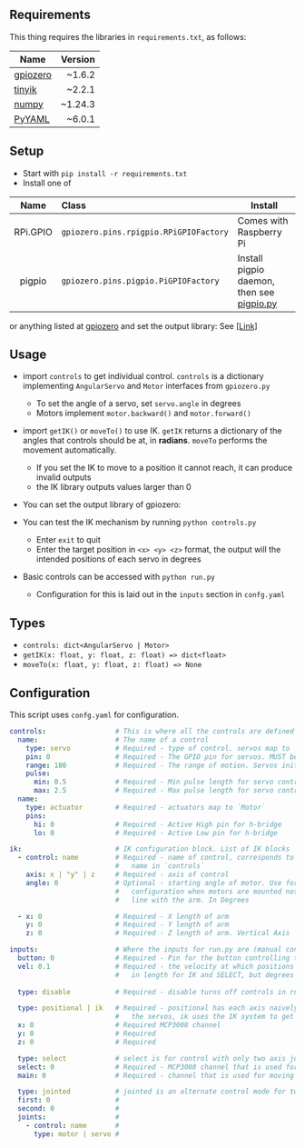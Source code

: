 ## Requirements

This thing requires the libraries in `requirements.txt`, as follows:

| Name                                           | Version |
|------------------------------------------------|--------:|
| [gpiozero](https://pypi.org/project/gpiozero/) |  ~1.6.2 |
| [tinyik](https://pypi.org/project/tinyik/)     |  ~2.2.1 |
| [numpy](https://pypi.org/project/numpy/)       | ~1.24.3 |
| [PyYAML](https://pypi.org/project/PyYAML)      |  ~6.0.1 |

## Setup

- Start with `pip install -r requirements.txt`
- Install one of

|   Name   | Class                                  | Install                                                                               |
|:--------:|:---------------------------------------|---------------------------------------------------------------------------------------|
| RPi.GPIO | `gpiozero.pins.rpigpio.RPiGPIOFactory` | Comes with Raspberry Pi                                                               |
|  pigpio  | `gpiozero.pins.pigpio.PiGPIOFactory`   | Install pigpio daemon, then see [pigpio.py](http://abyz.me.uk/rpi/pigpio/python.html) |

  or anything listed at [gpiozero](https://gpiozero.readthedocs.io/en/stable/api_pins.html#changing-the-pin-factory) and set the output library: See [[Link]](https://gpiozero.readthedocs.io/en/stable/api_pins.html#changing-the-pin-factory)

## Usage

- import `controls` to get individual control. `controls` is a dictionary implementing `AngularServo` and `Motor` interfaces from `gpiozero.py`

  - To set the angle of a servo, set `servo.angle` in degrees
  - Motors implement `motor.backward()` and `motor.forward()`

- import `getIK()` or `moveTo()` to use IK. `getIK` returns a dictionary of the angles that controls should be at, in **radians**. `moveTo` performs the movement automatically.

  - If you set the IK to move to a position it cannot reach, it can produce invalid outputs
  - the IK library outputs values larger than 0

- You can set the output library of gpiozero:

- You can test the IK mechanism by running `python controls.py`

  - Enter `exit` to quit
  - Enter the target position in `<x> <y> <z>` format, the output will the intended positions of each servo in degrees

- Basic controls can be accessed with `python run.py`
  - Configuration for this is laid out in the `inputs` section in `confg.yaml`

## Types

- `controls: dict<AngularServo | Motor>`
- `getIK(x: float, y: float, z: float) => dict<float>`
- `moveTo(x: float, y: float, z: float) => None`

## Configuration

This script uses `confg.yaml` for configuration.

```yaml
controls:                 # This is where all the controls are defined
  name:                   # The name of a control
    type: servo           # Required - type of control. servos map to `AngularServo`
    pin: 0                # Required - The GPIO pin for servos. MUST be PWN-enabled
    range: 180            # Required - The range of motion. Servos initialize at 0 deg
    pulse:
      min: 0.5            # Required - Min pulse length for servo control, in ms
      max: 2.5            # Required - Max pulse length for servo control, in ms
  name:
    type: actuator        # Required - actuators map to `Motor`
    pins:
      hi: 0               # Required - Active High pin for h-bridge
      lo: 0               # Required - Active Low pin for h-bridge

ik:                       # IK configuration block. List of IK blocks
  - control: name         # Required - name of control, corresponds to
                          #   name in `controls`
    axis: x | "y" | z     # Required - axis of control
    angle: 0              # Optional - starting angle of motor. Use for easier
                          #   configuration when motors are mounted not directly in
                          #   line with the arm. In Degrees

  - x: 0                  # Required - X length of arm
    y: 0                  # Required - Y length of arm
    z: 0                  # Required - Z length of arm. Vertical Axis

inputs:                   # Where the inputs for run.py are (manual controls)
  button: 0               # Required - Pin for the button controlling the actuator
  vel: 0.1                # Required - the velocity at which positions are interpolated
                          #   in length for IK and SELECT, but degrees for POSITIONAL
  
  type: disable           # Required - disable turns off controls in run.py

  type: positional | ik   # Required - positional has each axis naively controlled by moving
                          #   the servos, ik uses the IK system to get the servos' positions
  x: 0                    # Required MCP3008 channel
  y: 0                    # Required
  z: 0                    # Required

  type: select            # select is for control with only two axis joystick
  select: 0               # Required - MCP3008 channel that is used for selecting the axis
  main: 0                 # Required - channel that is used for moving the axis

  type: jointed           # jointed is an alternate control mode for two axes. 
  first: 0                #
  second: 0               #
  joints:                 #
    - control: name       #
      type: motor | servo #
```
